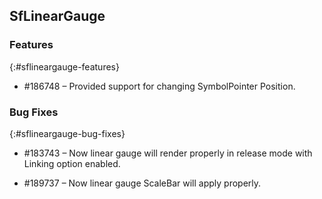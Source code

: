 ## SfLinearGauge

### Features
{:#sflineargauge-features}

* \#186748 – Provided support for changing SymbolPointer Position.


### Bug Fixes
{:#sflineargauge-bug-fixes}

* \#183743  – Now linear gauge will render properly in release mode with Linking option enabled. 

* \#189737  – Now linear gauge ScaleBar will apply properly.